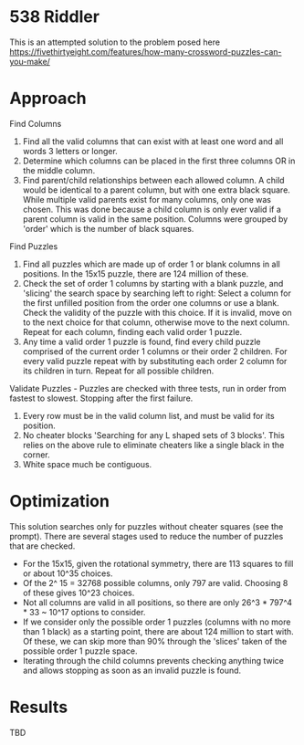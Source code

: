 # 538 Riddler 

This is an attempted solution to the problem posed here https://fivethirtyeight.com/features/how-many-crossword-puzzles-can-you-make/

# Approach

Find Columns
1. Find all the valid columns that can exist with at least one word and all words 3 letters or longer. 
2. Determine which columns can be placed in the first three columns OR in the middle column. 
3. Find parent/child relationships between each allowed column. A child would be identical to a parent column, but with one extra black square. While multiple valid parents exist for many columns, only one was chosen. This was done because a child column is only ever valid if a parent column is valid in the same position. Columns were grouped by 'order' which is the number of black squares. 

Find Puzzles
1. Find all puzzles which are made up of order 1 or blank columns in all positions. In the 15x15 puzzle, there are 124 million of these. 
2. Check the set of order 1 columns by starting with a blank puzzle, and 'slicing' the search space by searching left to right: Select a column for the first unfilled position from the order one columns or use a blank. Check the validity of the puzzle with this choice. If it is invalid, move on to the next choice for that column, otherwise move to the next column. Repeat for each column, finding each valid order 1 puzzle. 
3. Any time a valid order 1 puzzle is found, find every child puzzle comprised of the current order 1 columns or their order 2 children. For every valid puzzle repeat with by substituting each order 2 column for its children in turn. Repeat for all possible children.

Validate Puzzles - Puzzles are checked with three tests, run in order from fastest to slowest. Stopping after the first failure. 
1. Every row must be in the valid column list, and must be valid for its position. 
2. No cheater blocks 'Searching for any L shaped sets of 3 blocks'. This relies on the above rule to eliminate cheaters like a single black in the corner. 
3. White space much be contiguous. 

# Optimization

This solution searches only for puzzles without cheater squares (see the prompt). There are several stages used to reduce the number of puzzles that are checked. 
* For the 15x15, given the rotational symmetry, there are 113 squares to fill or about 10^35 choices. 
* Of the 2^ 15 = 32768 possible columns, only 797 are valid. Choosing 8 of these gives 10^23 choices.
* Not all columns are valid in all positions, so there are only 26^3 * 797^4 * 33 ~ 10^17 options to consider. 
* If we consider only the possible order 1 puzzles (columns with no more than 1 black) as a starting point, there are about 124 million to start with. Of these, we can skip more than 90% through the 'slices' taken of the possible order 1 puzzle space. 
* Iterating through the child columns prevents checking anything twice and allows stopping as soon as an invalid puzzle is found.

# Results 
TBD
